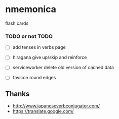# nmemonica
flash cards


### TODO or not TODO
- [ ] add tenses in verbs page
- [ ] hiragana give up/skip and reinforce
- [ ] serviceworker delete old version of cached data
- [ ] favicon round edges


## Thanks
 - http://www.japaneseverbconjugator.com/
 - https://translate.google.com/
 